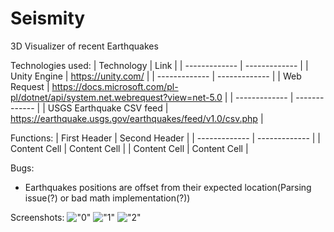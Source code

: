 # Seismity
3D Visualizer of recent Earthquakes

Technologies used:
| Technology | Link |
| ------------- | ------------- |
| Unity Engine | https://unity.com/ |
| ------------- | ------------- |
| Web Request | https://docs.microsoft.com/pl-pl/dotnet/api/system.net.webrequest?view=net-5.0 |
| ------------- | ------------- |
| USGS Earthquake CSV feed | https://earthquake.usgs.gov/earthquakes/feed/v1.0/csv.php |

Functions:
| First Header  | Second Header |
| ------------- | ------------- |
| Content Cell  | Content Cell  |
| Content Cell  | Content Cell  |

Bugs:
  - Earthquakes positions are offset from their expected location(Parsing issue(?) or bad math implementation(?))

Screenshots:
!["0"](/Assets/Screenshots/0.png?raw=true)
!["1"](/Assets/Screenshots/1.png?raw=true)
!["2"](/Assets/Screenshots/2.png?raw=true)
